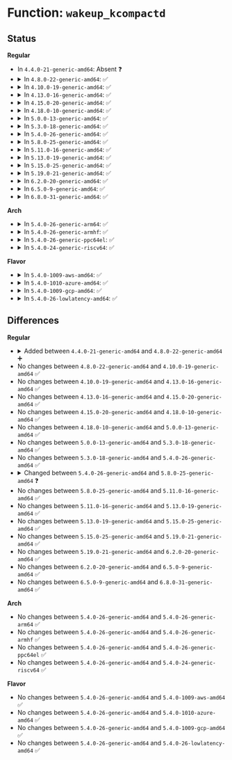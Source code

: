 # Function: <code>wakeup_kcompactd</code>

## Status
<b>Regular</b>
<ul>
<li>
In <code>4.4.0-21-generic-amd64</code>: Absent ❓
</li>
<li>
<details>
<summary>In <code>4.8.0-22-generic-amd64</code>: ✅</summary>

```c
void wakeup_kcompactd(pg_data_t * pgdat, int order, int classzone_idx)
```

```json
{
  "name": "wakeup_kcompactd",
  "collision_type": "Unique Global",
  "inline_type": "No",
  "funcs": [
    {
      "addr": 18446744071580755040,
      "name": "wakeup_kcompactd",
      "external": true,
      "loc": "mm/compaction.c:1960",
      "file": "mm/compaction.c",
      "inline": "seen, unknown",
      "caller_inline": [],
      "caller_func": [
        "mm/vmscan.c:kswapd"
      ]
    }
  ],
  "symbols": [
    {
      "addr": 18446744071580755040,
      "name": "wakeup_kcompactd",
      "section": ".text",
      "bind": "STB_GLOBAL",
      "size": 265
    }
  ]
}
```
</details>
</li>
<li>
<details>
<summary>In <code>4.10.0-19-generic-amd64</code>: ✅</summary>

```c
void wakeup_kcompactd(pg_data_t * pgdat, int order, int classzone_idx)
```

```json
{
  "name": "wakeup_kcompactd",
  "collision_type": "Unique Global",
  "inline_type": "No",
  "funcs": [
    {
      "addr": 18446744071580820256,
      "name": "wakeup_kcompactd",
      "external": true,
      "loc": "mm/compaction.c:1945",
      "file": "mm/compaction.c",
      "inline": "seen, unknown",
      "caller_inline": [],
      "caller_func": [
        "mm/vmscan.c:kswapd"
      ]
    }
  ],
  "symbols": [
    {
      "addr": 18446744071580820256,
      "name": "wakeup_kcompactd",
      "section": ".text",
      "bind": "STB_GLOBAL",
      "size": 265
    }
  ]
}
```
</details>
</li>
<li>
<details>
<summary>In <code>4.13.0-16-generic-amd64</code>: ✅</summary>

```c
void wakeup_kcompactd(pg_data_t * pgdat, int order, int classzone_idx)
```

```json
{
  "name": "wakeup_kcompactd",
  "collision_type": "Unique Global",
  "inline_type": "No",
  "funcs": [
    {
      "addr": 18446744071580860736,
      "name": "wakeup_kcompactd",
      "external": true,
      "loc": "mm/compaction.c:1994",
      "file": "mm/compaction.c",
      "inline": "seen, unknown",
      "caller_inline": [],
      "caller_func": [
        "mm/vmscan.c:kswapd"
      ]
    }
  ],
  "symbols": [
    {
      "addr": 18446744071580860736,
      "name": "wakeup_kcompactd",
      "section": ".text",
      "bind": "STB_GLOBAL",
      "size": 271
    }
  ]
}
```
</details>
</li>
<li>
<details>
<summary>In <code>4.15.0-20-generic-amd64</code>: ✅</summary>

```c
void wakeup_kcompactd(pg_data_t * pgdat, int order, int classzone_idx)
```

```json
{
  "name": "wakeup_kcompactd",
  "collision_type": "Unique Global",
  "inline_type": "No",
  "funcs": [
    {
      "addr": 18446744071580951712,
      "name": "wakeup_kcompactd",
      "external": true,
      "loc": "mm/compaction.c:2017",
      "file": "mm/compaction.c",
      "inline": "seen, unknown",
      "caller_inline": [],
      "caller_func": [
        "mm/vmscan.c:kswapd"
      ]
    }
  ],
  "symbols": [
    {
      "addr": 18446744071580951712,
      "name": "wakeup_kcompactd",
      "section": ".text",
      "bind": "STB_GLOBAL",
      "size": 280
    }
  ]
}
```
</details>
</li>
<li>
<details>
<summary>In <code>4.18.0-10-generic-amd64</code>: ✅</summary>

```c
void wakeup_kcompactd(pg_data_t * pgdat, int order, int classzone_idx)
```

```json
{
  "name": "wakeup_kcompactd",
  "collision_type": "Unique Global",
  "inline_type": "No",
  "funcs": [
    {
      "addr": 18446744071581087824,
      "name": "wakeup_kcompactd",
      "external": true,
      "loc": "mm/compaction.c:2025",
      "file": "mm/compaction.c",
      "inline": "seen, unknown",
      "caller_inline": [],
      "caller_func": [
        "mm/vmscan.c:wakeup_kswapd",
        "mm/vmscan.c:kswapd"
      ]
    }
  ],
  "symbols": [
    {
      "addr": 18446744071581087824,
      "name": "wakeup_kcompactd",
      "section": ".text",
      "bind": "STB_GLOBAL",
      "size": 277
    }
  ]
}
```
</details>
</li>
<li>
<details>
<summary>In <code>5.0.0-13-generic-amd64</code>: ✅</summary>

```c
void wakeup_kcompactd(pg_data_t * pgdat, int order, int classzone_idx)
```

```json
{
  "name": "wakeup_kcompactd",
  "collision_type": "Unique Global",
  "inline_type": "No",
  "funcs": [
    {
      "addr": 18446744071581165744,
      "name": "wakeup_kcompactd",
      "external": true,
      "loc": "mm/compaction.c:2026",
      "file": "mm/compaction.c",
      "inline": "seen, unknown",
      "caller_inline": [],
      "caller_func": [
        "mm/vmscan.c:wakeup_kswapd",
        "mm/vmscan.c:kswapd",
        "mm/vmscan.c:balance_pgdat"
      ]
    }
  ],
  "symbols": [
    {
      "addr": 18446744071581165744,
      "name": "wakeup_kcompactd",
      "section": ".text",
      "bind": "STB_GLOBAL",
      "size": 280
    }
  ]
}
```
</details>
</li>
<li>
<details>
<summary>In <code>5.3.0-18-generic-amd64</code>: ✅</summary>

```c
void wakeup_kcompactd(pg_data_t * pgdat, int order, int classzone_idx)
```

```json
{
  "name": "wakeup_kcompactd",
  "collision_type": "Unique Global",
  "inline_type": "No",
  "funcs": [
    {
      "addr": 18446744071581236704,
      "name": "wakeup_kcompactd",
      "external": true,
      "loc": "mm/compaction.c:2607",
      "file": "mm/compaction.c",
      "inline": "seen, unknown",
      "caller_inline": [],
      "caller_func": [
        "mm/vmscan.c:wakeup_kswapd",
        "mm/vmscan.c:kswapd",
        "mm/vmscan.c:balance_pgdat"
      ]
    }
  ],
  "symbols": [
    {
      "addr": 18446744071581236704,
      "name": "wakeup_kcompactd",
      "section": ".text",
      "bind": "STB_GLOBAL",
      "size": 283
    }
  ]
}
```
</details>
</li>
<li>
<details>
<summary>In <code>5.4.0-26-generic-amd64</code>: ✅</summary>

```c
void wakeup_kcompactd(pg_data_t * pgdat, int order, int classzone_idx)
```

```json
{
  "name": "wakeup_kcompactd",
  "collision_type": "Unique Global",
  "inline_type": "No",
  "funcs": [
    {
      "addr": 18446744071581295168,
      "name": "wakeup_kcompactd",
      "external": true,
      "loc": "mm/compaction.c:2598",
      "file": "mm/compaction.c",
      "inline": "seen, unknown",
      "caller_inline": [],
      "caller_func": [
        "mm/vmscan.c:wakeup_kswapd",
        "mm/vmscan.c:kswapd",
        "mm/vmscan.c:balance_pgdat"
      ]
    }
  ],
  "symbols": [
    {
      "addr": 18446744071581295168,
      "name": "wakeup_kcompactd",
      "section": ".text",
      "bind": "STB_GLOBAL",
      "size": 283
    }
  ]
}
```
</details>
</li>
<li>
<details>
<summary>In <code>5.8.0-25-generic-amd64</code>: ✅</summary>

```c
void wakeup_kcompactd(pg_data_t * pgdat, int order, int highest_zoneidx)
```

```json
{
  "name": "wakeup_kcompactd",
  "collision_type": "Unique Global",
  "inline_type": "No",
  "funcs": [
    {
      "addr": 18446744071581485264,
      "name": "wakeup_kcompactd",
      "external": true,
      "loc": "mm/compaction.c:2615",
      "file": "mm/compaction.c",
      "inline": "seen, unknown",
      "caller_inline": [],
      "caller_func": [
        "mm/vmscan.c:wakeup_kswapd",
        "mm/vmscan.c:kswapd_try_to_sleep",
        "mm/vmscan.c:balance_pgdat"
      ]
    }
  ],
  "symbols": [
    {
      "addr": 18446744071581485264,
      "name": "wakeup_kcompactd",
      "section": ".text",
      "bind": "STB_GLOBAL",
      "size": 293
    }
  ]
}
```
</details>
</li>
<li>
<details>
<summary>In <code>5.11.0-16-generic-amd64</code>: ✅</summary>

```c
void wakeup_kcompactd(pg_data_t * pgdat, int order, int highest_zoneidx)
```

```json
{
  "name": "wakeup_kcompactd",
  "collision_type": "Unique Global",
  "inline_type": "No",
  "funcs": [
    {
      "addr": 18446744071581527024,
      "name": "wakeup_kcompactd",
      "external": true,
      "loc": "mm/compaction.c:2811",
      "file": "mm/compaction.c",
      "inline": "seen, unknown",
      "caller_inline": [],
      "caller_func": [
        "mm/vmscan.c:wakeup_kswapd",
        "mm/vmscan.c:kswapd_try_to_sleep",
        "mm/vmscan.c:balance_pgdat"
      ]
    }
  ],
  "symbols": [
    {
      "addr": 18446744071581527024,
      "name": "wakeup_kcompactd",
      "section": ".text",
      "bind": "STB_GLOBAL",
      "size": 275
    }
  ]
}
```
</details>
</li>
<li>
<details>
<summary>In <code>5.13.0-19-generic-amd64</code>: ✅</summary>

```c
void wakeup_kcompactd(pg_data_t * pgdat, int order, int highest_zoneidx)
```

```json
{
  "name": "wakeup_kcompactd",
  "collision_type": "Unique Global",
  "inline_type": "No",
  "funcs": [
    {
      "addr": 18446744071581549168,
      "name": "wakeup_kcompactd",
      "external": true,
      "loc": "mm/compaction.c:2856",
      "file": "mm/compaction.c",
      "inline": "seen, unknown",
      "caller_inline": [],
      "caller_func": [
        "mm/vmscan.c:wakeup_kswapd",
        "mm/vmscan.c:kswapd_try_to_sleep",
        "mm/vmscan.c:balance_pgdat"
      ]
    }
  ],
  "symbols": [
    {
      "addr": 18446744071581549168,
      "name": "wakeup_kcompactd",
      "section": ".text",
      "bind": "STB_GLOBAL",
      "size": 275
    }
  ]
}
```
</details>
</li>
<li>
<details>
<summary>In <code>5.15.0-25-generic-amd64</code>: ✅</summary>

```c
void wakeup_kcompactd(pg_data_t * pgdat, int order, int highest_zoneidx)
```

```json
{
  "name": "wakeup_kcompactd",
  "collision_type": "Unique Global",
  "inline_type": "No",
  "funcs": [
    {
      "addr": 18446744071581812896,
      "name": "wakeup_kcompactd",
      "external": true,
      "loc": "mm/compaction.c:2873",
      "file": "mm/compaction.c",
      "inline": "seen, unknown",
      "caller_inline": [],
      "caller_func": [
        "mm/vmscan.c:wakeup_kswapd",
        "mm/vmscan.c:kswapd_try_to_sleep",
        "mm/vmscan.c:balance_pgdat"
      ]
    }
  ],
  "symbols": [
    {
      "addr": 18446744071581812896,
      "name": "wakeup_kcompactd",
      "section": ".text",
      "bind": "STB_GLOBAL",
      "size": 302
    }
  ]
}
```
</details>
</li>
<li>
<details>
<summary>In <code>5.19.0-21-generic-amd64</code>: ✅</summary>

```c
void wakeup_kcompactd(pg_data_t * pgdat, int order, int highest_zoneidx)
```

```json
{
  "name": "wakeup_kcompactd",
  "collision_type": "Unique Global",
  "inline_type": "No",
  "funcs": [
    {
      "addr": 18446744071582202064,
      "name": "wakeup_kcompactd",
      "external": true,
      "loc": "mm/compaction.c:2893",
      "file": "mm/compaction.c",
      "inline": "seen, unknown",
      "caller_inline": [],
      "caller_func": [
        "mm/vmscan.c:wakeup_kswapd",
        "mm/vmscan.c:kswapd_try_to_sleep",
        "mm/vmscan.c:balance_pgdat"
      ]
    }
  ],
  "symbols": [
    {
      "addr": 18446744071582202064,
      "name": "wakeup_kcompactd",
      "section": ".text",
      "bind": "STB_GLOBAL",
      "size": 350
    }
  ]
}
```
</details>
</li>
<li>
<details>
<summary>In <code>6.2.0-20-generic-amd64</code>: ✅</summary>

```c
void wakeup_kcompactd(pg_data_t * pgdat, int order, int highest_zoneidx)
```

```json
{
  "name": "wakeup_kcompactd",
  "collision_type": "Unique Global",
  "inline_type": "No",
  "funcs": [
    {
      "addr": 18446744071582688768,
      "name": "wakeup_kcompactd",
      "external": true,
      "loc": "mm/compaction.c:2892",
      "file": "mm/compaction.c",
      "inline": "seen, unknown",
      "caller_inline": [],
      "caller_func": [
        "mm/vmscan.c:wakeup_kswapd",
        "mm/vmscan.c:kswapd_try_to_sleep",
        "mm/vmscan.c:balance_pgdat"
      ]
    }
  ],
  "symbols": [
    {
      "addr": 18446744071582688768,
      "name": "wakeup_kcompactd",
      "section": ".text",
      "bind": "STB_GLOBAL",
      "size": 350
    }
  ]
}
```
</details>
</li>
<li>
<details>
<summary>In <code>6.5.0-9-generic-amd64</code>: ✅</summary>

```c
void wakeup_kcompactd(pg_data_t * pgdat, int order, int highest_zoneidx)
```

```json
{
  "name": "wakeup_kcompactd",
  "collision_type": "Unique Global",
  "inline_type": "No",
  "funcs": [
    {
      "addr": 18446744071582897952,
      "name": "wakeup_kcompactd",
      "external": true,
      "loc": "mm/compaction.c:2987",
      "file": "mm/compaction.c",
      "inline": "seen, unknown",
      "caller_inline": [],
      "caller_func": [
        "mm/vmscan.c:wakeup_kswapd",
        "mm/vmscan.c:kswapd_try_to_sleep",
        "mm/vmscan.c:balance_pgdat"
      ]
    }
  ],
  "symbols": [
    {
      "addr": 18446744071582897952,
      "name": "wakeup_kcompactd",
      "section": ".text",
      "bind": "STB_GLOBAL",
      "size": 390
    }
  ]
}
```
</details>
</li>
<li>
<details>
<summary>In <code>6.8.0-31-generic-amd64</code>: ✅</summary>

```c
void wakeup_kcompactd(pg_data_t * pgdat, int order, int highest_zoneidx)
```

```json
{
  "name": "wakeup_kcompactd",
  "collision_type": "Unique Global",
  "inline_type": "No",
  "funcs": [
    {
      "addr": 18446744071583069824,
      "name": "wakeup_kcompactd",
      "external": true,
      "loc": "mm/compaction.c:3046",
      "file": "mm/compaction.c",
      "inline": "seen, unknown",
      "caller_inline": [],
      "caller_func": [
        "mm/vmscan.c:wakeup_kswapd",
        "mm/vmscan.c:kswapd_try_to_sleep",
        "mm/vmscan.c:balance_pgdat"
      ]
    }
  ],
  "symbols": [
    {
      "addr": 18446744071583069824,
      "name": "wakeup_kcompactd",
      "section": ".text",
      "bind": "STB_GLOBAL",
      "size": 404
    }
  ]
}
```
</details>
</li>
</ul>
<b>Arch</b>
<ul>
<li>
<details>
<summary>In <code>5.4.0-26-generic-arm64</code>: ✅</summary>

```c
void wakeup_kcompactd(pg_data_t * pgdat, int order, int classzone_idx)
```

```json
{
  "name": "wakeup_kcompactd",
  "collision_type": "Unique Global",
  "inline_type": "No",
  "funcs": [
    {
      "addr": 18446603336492701808,
      "name": "wakeup_kcompactd",
      "external": true,
      "loc": "mm/compaction.c:2598",
      "file": "mm/compaction.c",
      "inline": "seen, unknown",
      "caller_inline": [],
      "caller_func": [
        "mm/vmscan.c:wakeup_kswapd",
        "mm/vmscan.c:kswapd",
        "mm/vmscan.c:balance_pgdat"
      ]
    }
  ],
  "symbols": [
    {
      "addr": 18446603336492701808,
      "name": "wakeup_kcompactd",
      "section": ".text",
      "bind": "STB_GLOBAL",
      "size": 336
    }
  ]
}
```
</details>
</li>
<li>
<details>
<summary>In <code>5.4.0-26-generic-armhf</code>: ✅</summary>

```c
void wakeup_kcompactd(pg_data_t * pgdat, int order, int classzone_idx)
```

```json
{
  "name": "wakeup_kcompactd",
  "collision_type": "Unique Global",
  "inline_type": "No",
  "funcs": [
    {
      "addr": 3226540076,
      "name": "wakeup_kcompactd",
      "external": true,
      "loc": "mm/compaction.c:2598",
      "file": "mm/compaction.c",
      "inline": "seen, unknown",
      "caller_inline": [],
      "caller_func": [
        "mm/vmscan.c:wakeup_kswapd",
        "mm/vmscan.c:kswapd",
        "mm/vmscan.c:balance_pgdat"
      ]
    }
  ],
  "symbols": [
    {
      "addr": 3226540076,
      "name": "wakeup_kcompactd",
      "section": ".text",
      "bind": "STB_GLOBAL",
      "size": 316
    }
  ]
}
```
</details>
</li>
<li>
<details>
<summary>In <code>5.4.0-26-generic-ppc64el</code>: ✅</summary>

```c
void wakeup_kcompactd(pg_data_t * pgdat, int order, int classzone_idx)
```

```json
{
  "name": "wakeup_kcompactd",
  "collision_type": "Unique Global",
  "inline_type": "No",
  "funcs": [
    {
      "addr": 13835058055286036192,
      "name": "wakeup_kcompactd",
      "external": true,
      "loc": "mm/compaction.c:2598",
      "file": "mm/compaction.c",
      "inline": "seen, unknown",
      "caller_inline": [],
      "caller_func": [
        "mm/vmscan.c:wakeup_kswapd",
        "mm/vmscan.c:kswapd",
        "mm/vmscan.c:balance_pgdat"
      ]
    }
  ],
  "symbols": [
    {
      "addr": 13835058055286036192,
      "name": "wakeup_kcompactd",
      "section": ".text",
      "bind": "STB_GLOBAL",
      "size": 464
    }
  ]
}
```
</details>
</li>
<li>
<details>
<summary>In <code>5.4.0-24-generic-riscv64</code>: ✅</summary>

```c
void wakeup_kcompactd(pg_data_t * pgdat, int order, int classzone_idx)
```

```json
{
  "name": "wakeup_kcompactd",
  "collision_type": "Unique Global",
  "inline_type": "No",
  "funcs": [
    {
      "addr": 18446743936272702810,
      "name": "wakeup_kcompactd",
      "external": true,
      "loc": "mm/compaction.c:2598",
      "file": "mm/compaction.c",
      "inline": "seen, unknown",
      "caller_inline": [],
      "caller_func": [
        "mm/vmscan.c:wakeup_kswapd",
        "mm/vmscan.c:kswapd",
        "mm/vmscan.c:balance_pgdat"
      ]
    }
  ],
  "symbols": [
    {
      "addr": 18446743936272702810,
      "name": "wakeup_kcompactd",
      "section": ".text",
      "bind": "STB_GLOBAL",
      "size": 304
    }
  ]
}
```
</details>
</li>
</ul>
<b>Flavor</b>
<ul>
<li>
<details>
<summary>In <code>5.4.0-1009-aws-amd64</code>: ✅</summary>

```c
void wakeup_kcompactd(pg_data_t * pgdat, int order, int classzone_idx)
```

```json
{
  "name": "wakeup_kcompactd",
  "collision_type": "Unique Global",
  "inline_type": "No",
  "funcs": [
    {
      "addr": 18446744071581264016,
      "name": "wakeup_kcompactd",
      "external": true,
      "loc": "mm/compaction.c:2598",
      "file": "mm/compaction.c",
      "inline": "seen, unknown",
      "caller_inline": [],
      "caller_func": [
        "mm/vmscan.c:wakeup_kswapd",
        "mm/vmscan.c:kswapd",
        "mm/vmscan.c:balance_pgdat"
      ]
    }
  ],
  "symbols": [
    {
      "addr": 18446744071581264016,
      "name": "wakeup_kcompactd",
      "section": ".text",
      "bind": "STB_GLOBAL",
      "size": 283
    }
  ]
}
```
</details>
</li>
<li>
<details>
<summary>In <code>5.4.0-1010-azure-amd64</code>: ✅</summary>

```c
void wakeup_kcompactd(pg_data_t * pgdat, int order, int classzone_idx)
```

```json
{
  "name": "wakeup_kcompactd",
  "collision_type": "Unique Global",
  "inline_type": "No",
  "funcs": [
    {
      "addr": 18446744071581210672,
      "name": "wakeup_kcompactd",
      "external": true,
      "loc": "mm/compaction.c:2598",
      "file": "mm/compaction.c",
      "inline": "seen, unknown",
      "caller_inline": [],
      "caller_func": [
        "mm/vmscan.c:wakeup_kswapd",
        "mm/vmscan.c:kswapd",
        "mm/vmscan.c:balance_pgdat"
      ]
    }
  ],
  "symbols": [
    {
      "addr": 18446744071581210672,
      "name": "wakeup_kcompactd",
      "section": ".text",
      "bind": "STB_GLOBAL",
      "size": 283
    }
  ]
}
```
</details>
</li>
<li>
<details>
<summary>In <code>5.4.0-1009-gcp-amd64</code>: ✅</summary>

```c
void wakeup_kcompactd(pg_data_t * pgdat, int order, int classzone_idx)
```

```json
{
  "name": "wakeup_kcompactd",
  "collision_type": "Unique Global",
  "inline_type": "No",
  "funcs": [
    {
      "addr": 18446744071581255216,
      "name": "wakeup_kcompactd",
      "external": true,
      "loc": "mm/compaction.c:2598",
      "file": "mm/compaction.c",
      "inline": "seen, unknown",
      "caller_inline": [],
      "caller_func": [
        "mm/vmscan.c:wakeup_kswapd",
        "mm/vmscan.c:kswapd",
        "mm/vmscan.c:balance_pgdat"
      ]
    }
  ],
  "symbols": [
    {
      "addr": 18446744071581255216,
      "name": "wakeup_kcompactd",
      "section": ".text",
      "bind": "STB_GLOBAL",
      "size": 283
    }
  ]
}
```
</details>
</li>
<li>
<details>
<summary>In <code>5.4.0-26-lowlatency-amd64</code>: ✅</summary>

```c
void wakeup_kcompactd(pg_data_t * pgdat, int order, int classzone_idx)
```

```json
{
  "name": "wakeup_kcompactd",
  "collision_type": "Unique Global",
  "inline_type": "No",
  "funcs": [
    {
      "addr": 18446744071581319120,
      "name": "wakeup_kcompactd",
      "external": true,
      "loc": "mm/compaction.c:2598",
      "file": "mm/compaction.c",
      "inline": "seen, unknown",
      "caller_inline": [],
      "caller_func": [
        "mm/vmscan.c:wakeup_kswapd",
        "mm/vmscan.c:kswapd",
        "mm/vmscan.c:balance_pgdat"
      ]
    }
  ],
  "symbols": [
    {
      "addr": 18446744071581319120,
      "name": "wakeup_kcompactd",
      "section": ".text",
      "bind": "STB_GLOBAL",
      "size": 307
    }
  ]
}
```
</details>
</li>
</ul>

## Differences
<b>Regular</b>
<ul>
<li>
<details>
<summary>Added between <code>4.4.0-21-generic-amd64</code> and <code>4.8.0-22-generic-amd64</code> ➕</summary>

```c
void wakeup_kcompactd(pg_data_t * pgdat, int order, int classzone_idx)
```
</details>
</li>
<li>
No changes between <code>4.8.0-22-generic-amd64</code> and <code>4.10.0-19-generic-amd64</code> ✅
</li>
<li>
No changes between <code>4.10.0-19-generic-amd64</code> and <code>4.13.0-16-generic-amd64</code> ✅
</li>
<li>
No changes between <code>4.13.0-16-generic-amd64</code> and <code>4.15.0-20-generic-amd64</code> ✅
</li>
<li>
No changes between <code>4.15.0-20-generic-amd64</code> and <code>4.18.0-10-generic-amd64</code> ✅
</li>
<li>
No changes between <code>4.18.0-10-generic-amd64</code> and <code>5.0.0-13-generic-amd64</code> ✅
</li>
<li>
No changes between <code>5.0.0-13-generic-amd64</code> and <code>5.3.0-18-generic-amd64</code> ✅
</li>
<li>
No changes between <code>5.3.0-18-generic-amd64</code> and <code>5.4.0-26-generic-amd64</code> ✅
</li>
<li>
<details>
<summary>Changed between <code>5.4.0-26-generic-amd64</code> and <code>5.8.0-25-generic-amd64</code> ❓</summary>
<ul>
<li>
<b>Param added. </b>
<code>int highest_zoneidx</code>
</li>
<li>
<b>Param removed. </b>
<code>int classzone_idx</code>
</li>
</ul>
</details>
</li>
<li>
No changes between <code>5.8.0-25-generic-amd64</code> and <code>5.11.0-16-generic-amd64</code> ✅
</li>
<li>
No changes between <code>5.11.0-16-generic-amd64</code> and <code>5.13.0-19-generic-amd64</code> ✅
</li>
<li>
No changes between <code>5.13.0-19-generic-amd64</code> and <code>5.15.0-25-generic-amd64</code> ✅
</li>
<li>
No changes between <code>5.15.0-25-generic-amd64</code> and <code>5.19.0-21-generic-amd64</code> ✅
</li>
<li>
No changes between <code>5.19.0-21-generic-amd64</code> and <code>6.2.0-20-generic-amd64</code> ✅
</li>
<li>
No changes between <code>6.2.0-20-generic-amd64</code> and <code>6.5.0-9-generic-amd64</code> ✅
</li>
<li>
No changes between <code>6.5.0-9-generic-amd64</code> and <code>6.8.0-31-generic-amd64</code> ✅
</li>
</ul>
<b>Arch</b>
<ul>
<li>
No changes between <code>5.4.0-26-generic-amd64</code> and <code>5.4.0-26-generic-arm64</code> ✅
</li>
<li>
No changes between <code>5.4.0-26-generic-amd64</code> and <code>5.4.0-26-generic-armhf</code> ✅
</li>
<li>
No changes between <code>5.4.0-26-generic-amd64</code> and <code>5.4.0-26-generic-ppc64el</code> ✅
</li>
<li>
No changes between <code>5.4.0-26-generic-amd64</code> and <code>5.4.0-24-generic-riscv64</code> ✅
</li>
</ul>
<b>Flavor</b>
<ul>
<li>
No changes between <code>5.4.0-26-generic-amd64</code> and <code>5.4.0-1009-aws-amd64</code> ✅
</li>
<li>
No changes between <code>5.4.0-26-generic-amd64</code> and <code>5.4.0-1010-azure-amd64</code> ✅
</li>
<li>
No changes between <code>5.4.0-26-generic-amd64</code> and <code>5.4.0-1009-gcp-amd64</code> ✅
</li>
<li>
No changes between <code>5.4.0-26-generic-amd64</code> and <code>5.4.0-26-lowlatency-amd64</code> ✅
</li>
</ul>
